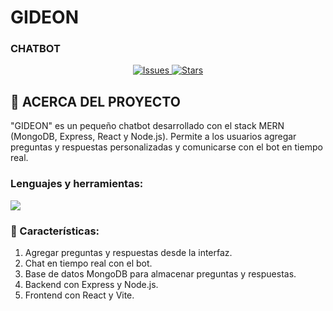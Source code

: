 <h1>GIDEON</h1>
<h3>CHATBOT</h3>
<p align="center">
  <a href="https://github.com/dnbsammie/gideon/issues">
    <img src="https://img.shields.io/github/issues/dnbsammie/gideon" alt="Issues">
  </a>
  <a href="https://github.com/dnbsammie/gideon/stargazers">
    <img src="https://img.shields.io/github/stars/dnbsammie/gideon" alt="Stars">
  </a>
</p>
<h2 id="about-the-project">🎯 ACERCA DEL PROYECTO</h2>
<p>"GIDEON" es un pequeño chatbot desarrollado con el stack MERN (MongoDB, Express, React y Node.js). Permite a los usuarios agregar preguntas y respuestas personalizadas y comunicarse con el bot en tiempo real.</p>

<h3 align="left">Lenguajes y herramientas:</h3>

<p align="left">
  <a href="https://skillicons.dev">
    <img src="https://skillicons.dev/icons?i=mongodb,js,vite,nodejs,react,github,vscode&theme=dark" />
  </a>
</p>

<h3>🚀 Características:</h3>
<ol>
    <li>Agregar preguntas y respuestas desde la interfaz.</li>
    <li>Chat en tiempo real con el bot.</li>
    <li>Base de datos MongoDB para almacenar preguntas y respuestas.</li>
    <li>Backend con Express y Node.js.</li>
    <li>Frontend con React y Vite.</li>
</ol>